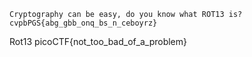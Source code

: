 ```
Cryptography can be easy, do you know what ROT13 is? cvpbPGS{abg_gbb_onq_bs_n_ceboyrz}
```

Rot13
picoCTF{not_too_bad_of_a_problem}